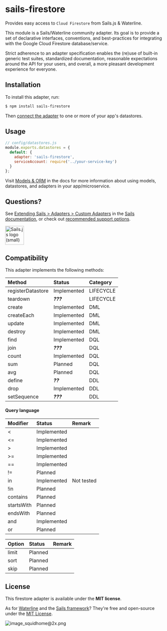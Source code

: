 # sails-firestore

Provides easy access to `Cloud Firestore` from Sails.js & Waterline.

This module is a Sails/Waterline community adapter.  Its goal is to provide a set of declarative interfaces, conventions, and best-practices for integrating with the Google Cloud Firestore database/service.

Strict adherence to an adapter specification enables the (re)use of built-in generic test suites, standardized documentation, reasonable expectations around the API for your users, and overall, a more pleasant development experience for everyone.


## Installation

To install this adapter, run:

```sh
$ npm install sails-firestore
```

Then [connect the adapter](https://sailsjs.com/documentation/reference/configuration/sails-config-datastores) to one or more of your app's datastores.

## Usage


```js
// config/datastores.js
module.exports.datastores = {
  default: {
    adapter: 'sails-firestore',
    serviceAccount: require('../your-service-key')
  }
};

```

Visit [Models & ORM](https://sailsjs.com/docs/concepts/models-and-orm) in the docs for more information about using models, datastores, and adapters in your app/microservice.

## Questions?

See [Extending Sails > Adapters > Custom Adapters](https://sailsjs.com/documentation/concepts/extending-sails/adapters/custom-adapters) in the [Sails documentation](https://sailsjs.com/documentation), or check out [recommended support options](https://sailsjs.com/support).

<a href="https://sailsjs.com" target="_blank" title="Node.js framework for building realtime APIs."><img src="https://github-camo.global.ssl.fastly.net/9e49073459ed4e0e2687b80eaf515d87b0da4a6b/687474703a2f2f62616c64657264617368792e6769746875622e696f2f7361696c732f696d616765732f6c6f676f2e706e67" width=60 alt="Sails.js logo (small)"/></a>


## Compatibility

This adapter implements the following methods:

| Method               | Status      | Category      |
|:---------------------|:------------|:--------------|
| registerDatastore    | Implemented | LIFECYCLE     |
| teardown             | _**???**_   | LIFECYCLE     |
| create               | Implemented | DML           |
| createEach           | Implemented | DML           |
| update               | Implemented | DML           |
| destroy              | Implemented | DML           |
| find                 | Implemented | DQL           |
| join                 | _**???**_   | DQL           |
| count                | Implemented | DQL           |
| sum                  | Planned     | DQL           |
| avg                  | Planned     | DQL           |
| define               | _**??**_    | DDL           |
| drop                 | Implemented | DDL           |
| setSequence          | _**???**_   | DDL           |

#### Query language

| Modifier  | Status      | Remark      |
|:----------|:------------|:------------|
| <         | Implemented |             |
| <=        | Implemented |             |
| >         | Implemented |             |
| >=        | Implemented |             |
| ==        | Implemented |             |
| !=        | Planned     |             |
| in        | Implemented | Not tested  |
| !in       | Planned     |             |
| contains  | Planned     |             |
| startsWith| Planned     |             |
| endsWith  | Planned     |             |
| and       | Implemented |             |
| or        | Planned     |             |

| Option    | Status      | Remark      |
|:----------|:------------|:------------|
| limit     | Planned     |             |
| sort      | Planned     |             |
| skip      | Planned     |             |


## License

This firestore adapter is available under the **MIT license**.

As for [Waterline](http://waterlinejs.org) and the [Sails framework](https://sailsjs.com)?  They're free and open-source under the [MIT License](https://sailsjs.com/license).


![image_squidhome@2x.png](http://i.imgur.com/RIvu9.png)
